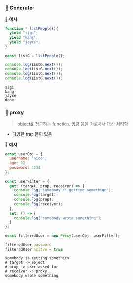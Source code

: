 ### 📍 Generator

🌈 **예시**

```js
function * listPeople(){
  yield "sigi";
  yield "kang";
  yield "jayce";
}

const listG = listPeople();

console.log(ListG.next());
console.log(ListG.next());
console.log(ListG.next());
console.log(ListG.next());
```

```
sigi
kang
jayce
done
```



### 📍 proxy

> object로 접근하는 function, 명령 등을 가로채서 대신 처리함

- 다양한 trap 들이 있음

🌈 **예시**

```js
const userObj = {
  username: "nico",
  age: 12
  password: 1234
};

const userFilter = {
  get: (target, prop, receiver) => {
    console.log("somebody is getting somethign");
    console.log(target);
    console.log(prop);
    console.log(receiver);
  },
  set: () => {
    console.log("somebody wrote something");
  }
};

const filteredUser = new Proxy(userObj, userFilter);

filteredUser.password
filteredUser.acitve = true
```

```
somebody is getting somethign
# target -> object
# prop -> user asked for
# receiver -> proxy
somebody wrote something
```

